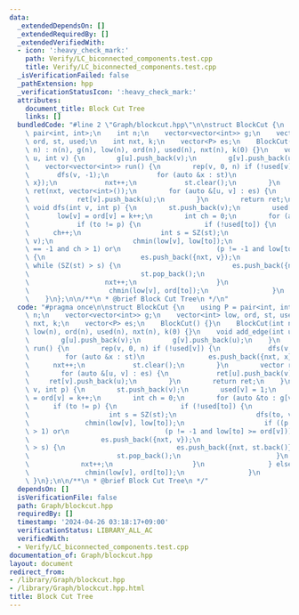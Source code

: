 ```yaml
---
data:
  _extendedDependsOn: []
  _extendedRequiredBy: []
  _extendedVerifiedWith:
  - icon: ':heavy_check_mark:'
    path: Verify/LC_biconnected_components.test.cpp
    title: Verify/LC_biconnected_components.test.cpp
  _isVerificationFailed: false
  _pathExtension: hpp
  _verificationStatusIcon: ':heavy_check_mark:'
  attributes:
    document_title: Block Cut Tree
    links: []
  bundledCode: "#line 2 \"Graph/blockcut.hpp\"\n\nstruct BlockCut {\n    using P =\
    \ pair<int, int>;\n    int n;\n    vector<vector<int>> g;\n    vector<int> low,\
    \ ord, st, used;\n    int nxt, k;\n    vector<P> es;\n    BlockCut() {}\n    BlockCut(int\
    \ n) : n(n), g(n), low(n), ord(n), used(n), nxt(n), k(0) {}\n    void add_edge(int\
    \ u, int v) {\n        g[u].push_back(v);\n        g[v].push_back(u);\n    }\n\
    \    vector<vector<int>> run() {\n        rep(v, 0, n) if (!used[v]) {\n     \
    \       dfs(v, -1);\n            for (auto &x : st)\n                es.push_back({nxt,\
    \ x});\n            nxt++;\n            st.clear();\n        }\n        vector\
    \ ret(nxt, vector<int>());\n        for (auto &[u, v] : es) {\n            ret[u].push_back(v);\n\
    \            ret[v].push_back(u);\n        }\n        return ret;\n    }\n   \
    \ void dfs(int v, int p) {\n        st.push_back(v);\n        used[v] = 1;\n \
    \       low[v] = ord[v] = k++;\n        int ch = 0;\n        for (auto &to : g[v])\n\
    \            if (to != p) {\n                if (!used[to]) {\n              \
    \      ch++;\n                    int s = SZ(st);\n                    dfs(to,\
    \ v);\n                    chmin(low[v], low[to]);\n                    if ((p\
    \ == -1 and ch > 1) or\n                        (p != -1 and low[to] >= ord[v]))\
    \ {\n                        es.push_back({nxt, v});\n                       \
    \ while (SZ(st) > s) {\n                            es.push_back({nxt, st.back()});\n\
    \                            st.pop_back();\n                        }\n     \
    \                   nxt++;\n                    }\n                } else {\n\
    \                    chmin(low[v], ord[to]);\n                }\n            }\n\
    \    }\n};\n\n/**\n * @brief Block Cut Tree\n */\n"
  code: "#pragma once\n\nstruct BlockCut {\n    using P = pair<int, int>;\n    int\
    \ n;\n    vector<vector<int>> g;\n    vector<int> low, ord, st, used;\n    int\
    \ nxt, k;\n    vector<P> es;\n    BlockCut() {}\n    BlockCut(int n) : n(n), g(n),\
    \ low(n), ord(n), used(n), nxt(n), k(0) {}\n    void add_edge(int u, int v) {\n\
    \        g[u].push_back(v);\n        g[v].push_back(u);\n    }\n    vector<vector<int>>\
    \ run() {\n        rep(v, 0, n) if (!used[v]) {\n            dfs(v, -1);\n   \
    \         for (auto &x : st)\n                es.push_back({nxt, x});\n      \
    \      nxt++;\n            st.clear();\n        }\n        vector ret(nxt, vector<int>());\n\
    \        for (auto &[u, v] : es) {\n            ret[u].push_back(v);\n       \
    \     ret[v].push_back(u);\n        }\n        return ret;\n    }\n    void dfs(int\
    \ v, int p) {\n        st.push_back(v);\n        used[v] = 1;\n        low[v]\
    \ = ord[v] = k++;\n        int ch = 0;\n        for (auto &to : g[v])\n      \
    \      if (to != p) {\n                if (!used[to]) {\n                    ch++;\n\
    \                    int s = SZ(st);\n                    dfs(to, v);\n      \
    \              chmin(low[v], low[to]);\n                    if ((p == -1 and ch\
    \ > 1) or\n                        (p != -1 and low[to] >= ord[v])) {\n      \
    \                  es.push_back({nxt, v});\n                        while (SZ(st)\
    \ > s) {\n                            es.push_back({nxt, st.back()});\n      \
    \                      st.pop_back();\n                        }\n           \
    \             nxt++;\n                    }\n                } else {\n      \
    \              chmin(low[v], ord[to]);\n                }\n            }\n   \
    \ }\n};\n\n/**\n * @brief Block Cut Tree\n */"
  dependsOn: []
  isVerificationFile: false
  path: Graph/blockcut.hpp
  requiredBy: []
  timestamp: '2024-04-26 03:18:17+09:00'
  verificationStatus: LIBRARY_ALL_AC
  verifiedWith:
  - Verify/LC_biconnected_components.test.cpp
documentation_of: Graph/blockcut.hpp
layout: document
redirect_from:
- /library/Graph/blockcut.hpp
- /library/Graph/blockcut.hpp.html
title: Block Cut Tree
---
```

